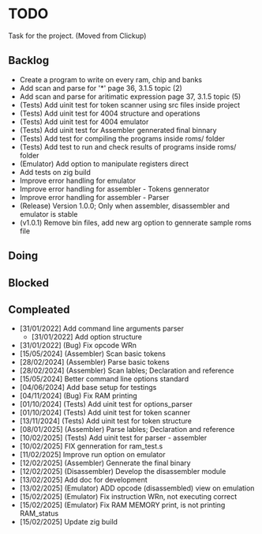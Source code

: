 # TODO

Task for the project. (Moved from Clickup)

## Backlog

- Create a program to write on every ram, chip and banks
- Add scan and parse for '*' page 36, 3.1.5 topic (2)
- Add scan and parse for aritimatic expression page 37, 3.1.5 topic (5)
- (Tests) Add uinit test for token scanner using src files inside project
- (Tests) Add uinit test for 4004 structure and operations
- (Tests) Add uinit test for 4004 emulator
- (Tests) Add uinit test for Assembler gennerated final binnary
- (Tests) Add test for compiling the programs inside roms/ folder
- (Tests) Add test to run and check results of programs inside roms/ folder
- (Emulator) Add option to manipulate registers direct
- Add tests on zig build
- Improve error handling for emulator
- Improve error handling for assembler - Tokens gennerator
- Improve error handling for assembler - Parser
- (Release) Version 1.0.0; Only when assembler, disassembler and emulator is stable
- (v1.0.1) Remove bin files, add new arg option to gennerate sample roms file

## Doing

## Blocked

## Compleated

- [31/01/2022] Add command line arguments parser
    - [31/01/2022] Add option structure
- [31/01/2022] (Bug) Fix opcode WRn
- [15/05/2024] (Assembler) Scan basic tokens
- [28/02/2024] (Assembler) Parse basic tokens
- [28/02/2024] (Assembler) Scan lables; Declaration and reference
- [15/05/2024] Better command line options standard
- [04/06/2024] Add base setup for testings
- [04/11/2024] (Bug) Fix RAM printing
- [01/10/2024] (Tests) Add uinit test for options_parser
- [01/10/2024] (Tests) Add uinit test for token scanner
- [13/11/2024] (Tests) Add uinit test for token structure
- [08/01/2025] (Assembler) Parse lables; Declaration and reference
- [10/02/2025] (Tests) Add uinit test for parser - assembler
- [10/02/2025] FIX genneration for ram_test.s
- [11/02/2025] Improve run option on emulator
- [12/02/2025] (Assembler) Gennerate the final binary
- [12/02/2025] (Disassembler) Develop the disassembler module
- [13/02/2025] Add doc for development
- [13/02/2025] (Emulator) ADD opcode (disassembled) view on emulation
- [15/02/2025] (Emulator) Fix instruction WRn, not executing correct
- [15/02/2025] (Emulator) Fix RAM MEMORY print, is not printing RAM_status
- [15/02/2025] Update zig build
